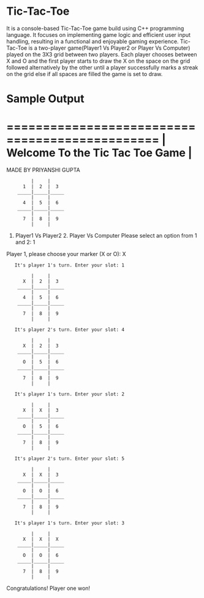 # Tic-Tac-Toe
It is a console-based Tic-Tac-Toe game build using C++ programming language. 
It focuses on implementing game logic and efficient user input handling, resulting in a functional and  enjoyable gaming experience.
Tic-Tac-Toe is a two-player game(Player1 Vs Player2 or Player Vs Computer) played on the 3X3 grid between two players. Each player chooses between X and O and the first player starts to draw the X on the space on the grid followed alternatively by the other until a player successfully marks a streak on the grid else if all spaces are filled the game is set to draw.

# Sample Output

===============================================
|        Welcome To the Tic Tac Toe Game      |
===============================================
MADE BY PRIYANSHI GUPTA

             |     |
          1  |  2  |  3
        _____|_____|_____
             |     |
          4  |  5  |  6
        _____|_____|_____
             |     |
          7  |  8  |  9
             |     |

1. Player1 Vs Player2     2. Player Vs Computer
Please select an option from 1 and 2: 1

Player 1, please choose your marker (X or O): X

       It's player 1's turn. Enter your slot: 1

             |     |
          X  |  2  |  3
        _____|_____|_____
             |     |
          4  |  5  |  6
        _____|_____|_____
             |     |
          7  |  8  |  9
             |     |

       It's player 2's turn. Enter your slot: 4

             |     |
          X  |  2  |  3
        _____|_____|_____
             |     |
          O  |  5  |  6
        _____|_____|_____
             |     |
          7  |  8  |  9
             |     |

       It's player 1's turn. Enter your slot: 2

             |     |
          X  |  X  |  3
        _____|_____|_____
             |     |
          O  |  5  |  6
        _____|_____|_____
             |     |
          7  |  8  |  9
             |     |

       It's player 2's turn. Enter your slot: 5

             |     |
          X  |  X  |  3
        _____|_____|_____
             |     |
          O  |  O  |  6
        _____|_____|_____
             |     |
          7  |  8  |  9
             |     |

       It's player 1's turn. Enter your slot: 3

             |     |
          X  |  X  |  X
        _____|_____|_____
             |     |
          O  |  O  |  6
        _____|_____|_____
             |     |
          7  |  8  |  9
             |     |

Congratulations! Player one won!

